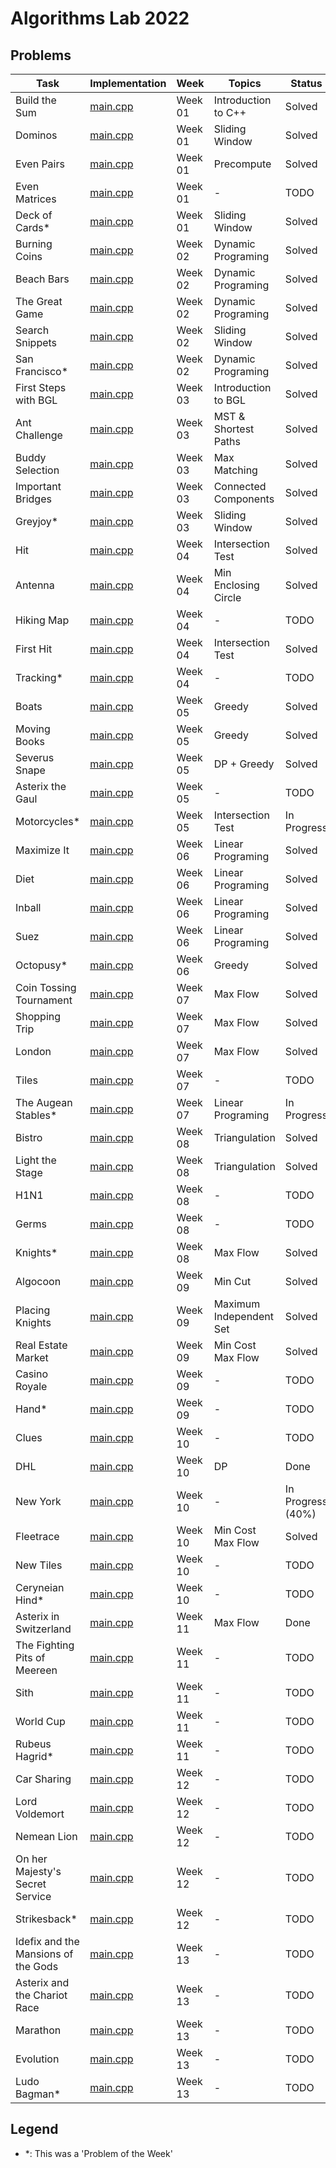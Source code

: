 # Algorithms Lab 2022

## Problems

| Task                                | Implementation                                                      | Week    | Topics                  | Status            |
|-------------------------------------|---------------------------------------------------------------------|---------|-------------------------|-------------------|
| Build the Sum                       | [main.cpp](week01/build_the_sum/src/main.cpp)                       | Week 01 | Introduction to C++     | Solved            |
| Dominos                             | [main.cpp](week01/dominos/src/main.cpp)                             | Week 01 | Sliding Window          | Solved            |
| Even Pairs                          | [main.cpp](week01/even_pairs/src/main.cpp)                          | Week 01 | Precompute              | Solved            |
| Even Matrices                       | [main.cpp](week01/even_matrices/src/main.cpp)                       | Week 01 | -                       | TODO              |
| Deck of Cards*                      | [main.cpp](week01/pow_deck_of_cards/src/main.cpp)                   | Week 01 | Sliding Window          | Solved            |
| Burning Coins                       | [main.cpp](week02/burning_coins/src/main.cpp)                       | Week 02 | Dynamic Programing      | Solved            |
| Beach Bars                          | [main.cpp](week02/beach_bars/src/main.cpp)                          | Week 02 | Dynamic Programing      | Solved            |
| The Great Game                      | [main.cpp](week02/the_great_game/src/main.cpp)                      | Week 02 | Dynamic Programing      | Solved            |
| Search Snippets                     | [main.cpp](week02/search_snippets/src/main.cpp)                     | Week 02 | Sliding Window          | Solved            |
| San Francisco*                      | [main.cpp](week02/pow_san_francisco/src/main.cpp)                   | Week 02 | Dynamic Programing      | Solved            |
| First Steps with BGL                | [main.cpp](week03/first_steps_with_bgl/src/main.cpp)                | Week 03 | Introduction to BGL     | Solved            |
| Ant Challenge                       | [main.cpp](week03/ant_challenge/src/main.cpp)                       | Week 03 | MST & Shortest Paths    | Solved            |
| Buddy Selection                     | [main.cpp](week03/buddy_selection/src/main.cpp)                     | Week 03 | Max Matching            | Solved            |
| Important Bridges                   | [main.cpp](week03/important_bridges/src/main.cpp)                   | Week 03 | Connected Components    | Solved            |
| Greyjoy*                            | [main.cpp](week03/greyjoy/src/main.cpp)                             | Week 03 | Sliding Window          | Solved            |
| Hit                                 | [main.cpp](week04/hit/src/main.cpp)                                 | Week 04 | Intersection Test       | Solved            |
| Antenna                             | [main.cpp](week04/antenna/src/main.cpp)                             | Week 04 | Min Enclosing Circle    | Solved            |
| Hiking Map                          | [main.cpp](week04/hiking_map/src/main.cpp)                          | Week 04 | -                       | TODO              |
| First Hit                           | [main.cpp](week04/first_hit/src/main.cpp)                           | Week 04 | Intersection Test       | Solved            |
| Tracking*                           | [main.cpp](week04/tracking/src/main.cpp)                            | Week 04 | -                       | TODO              |
| Boats                               | [main.cpp](week05/boats/src/main.cpp)                               | Week 05 | Greedy                  | Solved            |
| Moving Books                        | [main.cpp](week05/moving_books/src/main.cpp)                        | Week 05 | Greedy                  | Solved            |
| Severus Snape                       | [main.cpp](week05/severus_snape/src/main.cpp)                       | Week 05 | DP + Greedy             | Solved            |
| Asterix the Gaul                    | [main.cpp](week05/asterix_the_gaul/src/main.cpp)                    | Week 05 | -                       | TODO              |
| Motorcycles*                        | [main.cpp](week05/motorcycles/src/main.cpp)                         | Week 05 | Intersection Test       | In Progress       |
| Maximize It                         | [main.cpp](week06/what_is_the_max/src/main.cpp)                     | Week 06 | Linear Programing       | Solved            |
| Diet                                | [main.cpp](week06/diet/src/main.cpp)                                | Week 06 | Linear Programing       | Solved            |
| Inball                              | [main.cpp](week06/inball/src/main.cpp)                              | Week 06 | Linear Programing       | Solved            |
| Suez                                | [main.cpp](week06/suez/src/main.cpp)                                | Week 06 | Linear Programing       | Solved            |
| Octopusy*                           | [main.cpp](week06/octopusy/src/main.cpp)                            | Week 06 | Greedy                  | Solved            |
| Coin Tossing Tournament             | [main.cpp](week07/coin_tossing_tournament/src/main.cpp)             | Week 07 | Max Flow                | Solved            |
| Shopping Trip                       | [main.cpp](week07/shopping_trip/src/main.cpp)                       | Week 07 | Max Flow                | Solved            |
| London                              | [main.cpp](week07/london/src/main.cpp)                              | Week 07 | Max Flow                | Solved            |
| Tiles                               | [main.cpp](week07/tiles/src/main.cpp)                               | Week 07 | -                       | TODO              |
| The Augean Stables*                 | [main.cpp](week07/the_augean_stables/src/main.cpp)                  | Week 07 | Linear Programing       | In Progress       |
| Bistro                              | [main.cpp](week08/bistro/src/main.cpp)                              | Week 08 | Triangulation           | Solved            |
| Light the Stage                     | [main.cpp](week08/light_the_stage/src/main.cpp)                     | Week 08 | Triangulation           | Solved            |
| H1N1                                | [main.cpp](week08/h1n1/src/main.cpp)                                | Week 08 | -                       | TODO              |
| Germs                               | [main.cpp](week08/germs/src/main.cpp)                               | Week 08 | -                       | TODO              |
| Knights*                            | [main.cpp](week08/knights/src/main.cpp)                             | Week 08 | Max Flow                | Solved            |
| Algocoon                            | [main.cpp](week09/algocoon/src/main.cpp)                            | Week 09 | Min Cut                 | Solved            |
| Placing Knights                     | [main.cpp](week09/placing_knights/src/main.cpp)                     | Week 09 | Maximum Independent Set | Solved            |
| Real Estate Market                  | [main.cpp](week09/real_estate_market/src/main.cpp)                  | Week 09 | Min Cost Max Flow       | Solved            |
| Casino Royale                       | [main.cpp](week09/casino_royale/src/main.cpp)                       | Week 09 | -                       | TODO              |
| Hand*                               | [main.cpp](week09/hand/src/main.cpp)                                | Week 09 | -                       | TODO              |
| Clues                               | [main.cpp](week10/clues/src/main.cpp)                               | Week 10 | -                       | TODO              |
| DHL                                 | [main.cpp](week10/DHL/src/main.cpp)                                 | Week 10 | DP                      | Done              |
| New York                            | [main.cpp](week10/new_york/src/main.cpp)                            | Week 10 | -                       | In Progress (40%) |
| Fleetrace                           | [main.cpp](week10/fleetrace/src/main.cpp)                           | Week 10 | Min Cost Max Flow       | Solved            |
| New Tiles                           | [main.cpp](week10/new_tiles/src/main.cpp)                           | Week 10 | -                       | TODO              |
| Ceryneian Hind*                     | [main.cpp](week10/ceryneian_hind/src/main.cpp)                      | Week 10 | -                       | TODO              |
| Asterix in Switzerland              | [main.cpp](week11/asterix_in_switzerland/src/main.cpp)              | Week 11 | Max Flow                | Done              |
| The Fighting Pits of Meereen        | [main.cpp](week11/the_fighting_pits_of_meereen/src/main.cpp)        | Week 11 | -                       | TODO              |
| Sith                                | [main.cpp](week11/sith/src/main.cpp)                                | Week 11 | -                       | TODO              |
| World Cup                           | [main.cpp](week11/worldcup/src/main.cpp)                            | Week 11 | -                       | TODO              |
| Rubeus Hagrid*                      | [main.cpp](week11/rubeus_hagrid/src/main.cpp)                       | Week 11 | -                       | TODO              |
| Car Sharing                         | [main.cpp](week12/car_sharing/src/main.cpp)                         | Week 12 | -                       | TODO              |
| Lord Voldemort                      | [main.cpp](week12/lord_voldemort/src/main.cpp)                      | Week 12 | -                       | TODO              |
| Nemean Lion                         | [main.cpp](week12/nemean_lion/src/main.cpp)                         | Week 12 | -                       | TODO              |
| On her Majesty's Secret Service     | [main.cpp](week12/on_her_majestys_secret_service/src/main.cpp)      | Week 12 | -                       | TODO              |
| Strikesback*                        | [main.cpp](week12/strikesback/src/main.cpp)                         | Week 12 | -                       | TODO              |
| Idefix and the Mansions of the Gods | [main.cpp](week13/idefix_and_the_mansions_of_the_gods/src/main.cpp) | Week 13 | -                       | TODO              |
| Asterix and the Chariot Race        | [main.cpp](week13/asterix_and_the_chario_race/src/main.cpp)         | Week 13 | -                       | TODO              |
| Marathon                            | [main.cpp](week13/marathon/src/main.cpp)                            | Week 13 | -                       | TODO              |
| Evolution                           | [main.cpp](week13/evolution/src/main.cpp)                           | Week 13 | -                       | TODO              |
| Ludo Bagman*                        | [main.cpp](week13/ludo_bagman/src/main.cpp)                         | Week 13 | -                       | TODO              |

## Legend
- *: This was a 'Problem of the Week'